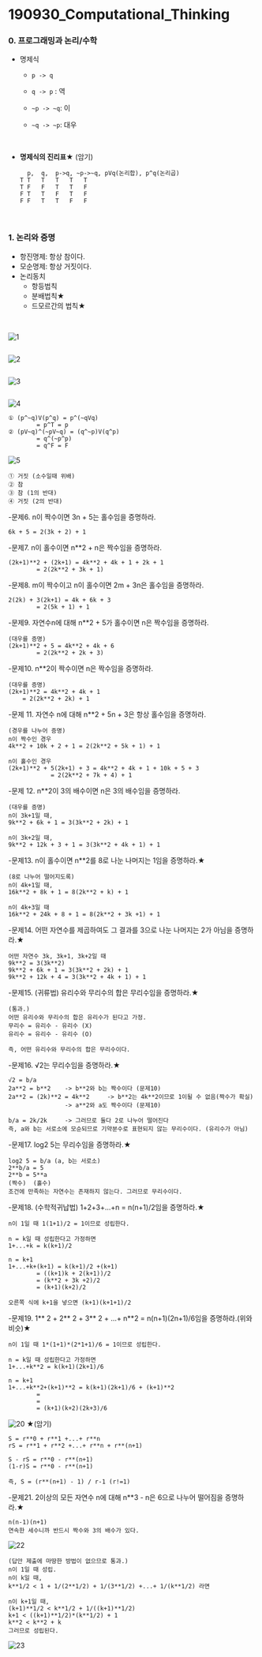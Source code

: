 #  190930_Computational_Thinking



### 0. 프로그래밍과 논리/수학

- 명제식

  - `p -> q`

  - `q -> p` : 역

  - `~p -> ~q`: 이

  - `~q -> ~p`: 대우

    <br>

- **명제식의 진리표**★ (암기)

  ```
	p,	q,	p->q, ~p->~q, pVq(논리합),	p^q(논리곱)
  T	T	T	T	T	T
  T	F	F	T	T	F
  F	T	T	F	T	F
  F	F	T	T	F	F
  ```

<br>

### 1. 논리와 증명

- 항진명제: 항상 참이다.
- 모순명제: 항상 거짓이다.
- 논리동치
  - 항등법칙
  - 분배법칙★
  - 드모르간의 법칙★

<br>

![1](assets/1.PNG)

```

```



 ![2](assets/2.PNG)

```

```



 ![3](assets/3.PNG)

```

```



 ![4](assets/4.PNG)

```
① (p^~q)V(p^q) = p^(~qVq)
		= p^T = p
② (pV~q)^(~pV~q) = (q^~p)V(q^p) 
		= q^(~p^p)
		= q^F = F
```

 ![5](assets/5.PNG)

```
① 거짓 (소수일때 위배)
② 참
③ 참 (1의 반대)
④ 거짓 (2의 반대)
```

-문제6. n이 짝수이면 3n + 5는 홀수임을 증명하라.

```
6k + 5 = 2(3k + 2) + 1
```

-문제7. n이 홀수이면 n**2 + n은 짝수임을 증명하라.

```
(2k+1)**2 + (2k+1) = 4k**2 + 4k + 1 + 2k + 1
		= 2(2k**2 + 3k + 1)
```
-문제8. m이 짝수이고 n이 홀수이면 2m + 3n은 홀수임을 증명하라.

```
2(2k) + 3(2k+1) = 4k + 6k + 3
		= 2(5k + 1) + 1
```
-문제9. 자연수n에 대해 n**2 + 5가 홀수이면 n은 짝수임을 증명하라.

```
(대우를 증명)
(2k+1)**2 + 5 = 4k**2 + 4k + 6
		= 2(2k**2 + 2k + 3)
```
-문제10. n**2이 짝수이면 n은 짝수임을 증명하라.

```
(대우를 증명)
(2k+1)**2 = 4k**2 + 4k + 1
	= 2(2k**2 + 2k) + 1
```
-문제 11. 자연수 n에 대해 n**2 + 5n + 3은 항상 홀수임을 증명하라.

```
(경우를 나누어 증명)
n이 짝수인 경우
4k**2 + 10k + 2 + 1 = 2(2k**2 + 5k + 1) + 1

n이 홀수인 경우
(2k+1)**2 + 5(2k+1) + 3 = 4k**2 + 4k + 1 + 10k + 5 + 3
			= 2(2k**2 + 7k + 4) + 1
```
-문제 12. n**2이 3의 배수이면 n은 3의 배수임을 증명하라.

```
(대우를 증명)
n이 3k+1일 때,
9k**2 + 6k + 1 = 3(3k**2 + 2k) + 1

n이 3k+2일 때,
9k**2 + 12k + 3 + 1 = 3(3k**2 + 4k + 1) + 1
```
-문제13. n이 홀수이면 n**2를 8로 나눈 나머지는 1임을 증명하라.★

```
(8로 나누어 떨어지도록)
n이 4k+1일 때,
16k**2 + 8k + 1 = 8(2k**2 + k) + 1

n이 4k+3일 때
16k**2 + 24k + 8 + 1 = 8(2k**2 + 3k +1) + 1
```
-문제14. 어떤 자연수를 제곱하여도 그 결과를 3으로 나눈 나머지는 2가 아님을 증명하라.★

```
어떤 자연수 3k, 3k+1, 3k+2일 때
9k**2 = 3(3k**2)
9k**2 + 6k + 1 = 3(3k**2 + 2k) + 1
9k**2 + 12k + 4 = 3(3k**2 + 4k + 1) + 1
```
-문제15. (귀류법) 유리수와 무리수의 합은 무리수임을 증명하라.★

```
(통과.)
어떤 유리수와 무리수의 합은 유리수가 된다고 가정.
무리수 = 유리수 - 유리수 (X)
유리수 = 유리수 - 유리수 (O)

즉, 어떤 유리수와 무리수의 합은 무리수이다.
```
-문제16. √2는 무리수임을 증명하라.★

```
√2 = b/a
2a**2 = b**2	-> b**2와 b는 짝수이다 (문제10)
2a**2 = (2k)**2 = 4k**2		-> b**2는 4k**2이므로 1이될 수 없음(짝수가 확실)
				-> a**2와 a도 짝수이다 (문제10)
							
b/a = 2k/2k 	-> 그러므로 둘다 2로 나누어 떨어진다
즉, a와 b는 서로소에 모순되므로 기약분수로 표현되지 않는 무리수이다. (유리수가 아님)
```
-문제17. log2 5는 무리수임을 증명하라.★

```
log2 5 = b/a (a, b는 서로소)
2**b/a = 5
2**b = 5**a
(짝수)  (홀수)
조건에 만족하는 자연수는 존재하지 않는다. 그러므로 무리수이다.
```
-문제18. (수학적귀납법) 1+2+3+...+n = n(n+1)/2임을 증명하라.★

```
n이 1일 때 1(1+1)/2 = 1이므로 성립한다.

n = k일 때 성립한다고 가정하면
1+...+k = k(k+1)/2

n = k+1
1+...+k+(k+1) = k(k+1)/2 +(k+1)
		= ((k+1)k + 2(k+1))/2
		= (k**2 + 3k +2)/2 
		= (k+1)(k+2)/2

오른쪽 식에 k+1을 넣으면 (k+1)(k+1+1)/2
```
-문제19. 1** 2 + 2** 2 + 3** 2 + ...+ n**2 = n(n+1)(2n+1)/6임을 증명하라.(위와 비슷)★

```
n이 1일 때 1*(1+1)*(2*1+1)/6 = 1이므로 성립한다.

n = k일 때 성립한다고 가정하면
1+...+k**2 = k(k+1)(2k+1)/6

n = k+1
1+...+k**2+(k+1)**2 = k(k+1)(2k+1)/6 + (k+1)**2
		= 
		= 
		= (k+1)(k+2)(2k+3)/6
```
![20](assets/20.PNG) ★(암기)

```
S = r**0 + r**1 +...+ r**n
rS = r**1 + r**2 +...+ r**n + r**(n+1)

S - rS = r**0 - r**(n+1)
(1-r)S = r**0 - r**(n+1)

즉, S = (r**(n+1) - 1) / r-1 (r!=1)
```
-문제21. 2이상의 모든 자연수 n에 대해 n**3 - n은 6으로 나누어 떨어짐을 증명하라.★

```
n(n-1)(n+1)
연속한 세수니까 반드시 짝수와 3의 배수가 있다.
```
  ![22](assets\22.PNG)

```
(답안 제출에 마땅한 방법이 없으므로 통과.)
n이 1일 때 성립.
n이 k일 때,
k**1/2 < 1 + 1/(2**1/2) + 1/(3**1/2) +...+ 1/(k**1/2) 라면

n이 k+1일 때,
(k+1)**1/2 < k**1/2 + 1/((k+1)**1/2)
k+1 < ((k+1)**1/2)*(k**1/2) + 1
k**2 < k**2 + k
그러므로 성립된다.
```
 ![23](assets/23.PNG)
```

```
